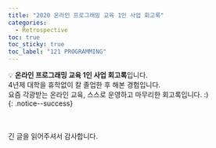 ```yaml
---
title: "2020 온라인 프로그래밍 교육 1인 사업 회고록"
categories:
  - Retrospective
toc: true
toc_sticky: true
toc_label: "121 PROGRAMMING"
---
```


💡 **온라인 프로그래밍 교육 1인 사업 회고록**입니다.<br>
4년제 대학을 휴학없이 칼 졸업한 후 해본 경험입니다.<br>
요즘 각광받는 온라인 교육, 스스로 운영하고 마무리한 회고록입니다. :) <br>
{: .notice--success}



<br>
<br>
긴 글을 읽어주셔서 감사합니다.<br>